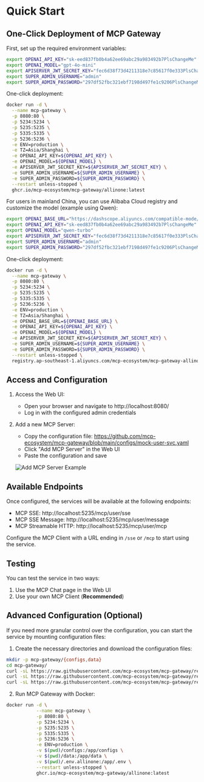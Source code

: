 # Quick Start

## One-Click Deployment of MCP Gateway

First, set up the required environment variables:

```bash
export OPENAI_API_KEY="sk-eed837fb0b4a62ee69abc29a983492b7PlsChangeMe"
export OPENAI_MODEL="gpt-4o-mini"
export APISERVER_JWT_SECRET_KEY="fec6d38f73d4211318e7c85617f0e333PlsChangeMe"
export SUPER_ADMIN_USERNAME="admin"
export SUPER_ADMIN_PASSWORD="297df52fbc321ebf7198d497fe1c9206PlsChangeMe"
```

One-click deployment:

```bash
docker run -d \
  --name mcp-gateway \
  -p 8080:80 \
  -p 5234:5234 \
  -p 5235:5235 \
  -p 5335:5335 \
  -p 5236:5236 \
  -e ENV=production \
  -e TZ=Asia/Shanghai \
  -e OPENAI_API_KEY=${OPENAI_API_KEY} \
  -e OPENAI_MODEL=${OPENAI_MODEL} \
  -e APISERVER_JWT_SECRET_KEY=${APISERVER_JWT_SECRET_KEY} \
  -e SUPER_ADMIN_USERNAME=${SUPER_ADMIN_USERNAME} \
  -e SUPER_ADMIN_PASSWORD=${SUPER_ADMIN_PASSWORD} \
  --restart unless-stopped \
  ghcr.io/mcp-ecosystem/mcp-gateway/allinone:latest
```

For users in mainland China, you can use Alibaba Cloud registry and customize the model (example using Qwen):

```bash
export OPENAI_BASE_URL="https://dashscope.aliyuncs.com/compatible-mode/v1/"
export OPENAI_API_KEY="sk-eed837fb0b4a62ee69abc29a983492b7PlsChangeMe"
export OPENAI_MODEL="qwen-turbo"
export APISERVER_JWT_SECRET_KEY="fec6d38f73d4211318e7c85617f0e333PlsChangeMe"
export SUPER_ADMIN_USERNAME="admin"
export SUPER_ADMIN_PASSWORD="297df52fbc321ebf7198d497fe1c9206PlsChangeMe"
```

One-click deployment:

```bash
docker run -d \
  --name mcp-gateway \
  -p 8080:80 \
  -p 5234:5234 \
  -p 5235:5235 \
  -p 5335:5335 \
  -p 5236:5236 \
  -e ENV=production \
  -e TZ=Asia/Shanghai \
  -e OPENAI_BASE_URL=${OPENAI_BASE_URL} \
  -e OPENAI_API_KEY=${OPENAI_API_KEY} \
  -e OPENAI_MODEL=${OPENAI_MODEL} \
  -e APISERVER_JWT_SECRET_KEY=${APISERVER_JWT_SECRET_KEY} \
  -e SUPER_ADMIN_USERNAME=${SUPER_ADMIN_USERNAME} \
  -e SUPER_ADMIN_PASSWORD=${SUPER_ADMIN_PASSWORD} \
  --restart unless-stopped \
  registry.ap-southeast-1.aliyuncs.com/mcp-ecosystem/mcp-gateway-allinone:latest
```

## Access and Configuration

1. Access the Web UI:
   - Open your browser and navigate to http://localhost:8080/
   - Log in with the configured admin credentials

2. Add a new MCP Server:
   - Copy the configuration file: https://github.com/mcp-ecosystem/mcp-gateway/blob/main/configs/mock-user-svc.yaml
   - Click "Add MCP Server" in the Web UI
   - Paste the configuration and save

   ![Add MCP Server Example](/img/add_mcp_server.png)

## Available Endpoints

Once configured, the services will be available at the following endpoints:

- MCP SSE: http://localhost:5235/mcp/user/sse
- MCP SSE Message: http://localhost:5235/mcp/user/message
- MCP Streamable HTTP: http://localhost:5235/mcp/user/mcp

Configure the MCP Client with a URL ending in `/sse` or `/mcp` to start using the service.

## Testing

You can test the service in two ways:

1. Use the MCP Chat page in the Web UI
2. Use your own MCP Client (**Recommended**)

## Advanced Configuration (Optional)

If you need more granular control over the configuration, you can start the service by mounting configuration files:

1. Create the necessary directories and download the configuration files:

```bash
mkdir -p mcp-gateway/{configs,data}
cd mcp-gateway/
curl -sL https://raw.githubusercontent.com/mcp-ecosystem/mcp-gateway/refs/heads/main/configs/apiserver.yaml -o configs/apiserver.yaml
curl -sL https://raw.githubusercontent.com/mcp-ecosystem/mcp-gateway/refs/heads/main/configs/mcp-gateway.yaml -o configs/mcp-gateway.yaml
curl -sL https://raw.githubusercontent.com/mcp-ecosystem/mcp-gateway/refs/heads/main/.env.example -o .env.allinone
```

2. Run MCP Gateway with Docker:

```bash
docker run -d \
           --name mcp-gateway \
           -p 8080:80 \
           -p 5234:5234 \
           -p 5235:5235 \
           -p 5335:5335 \
           -p 5236:5236 \
           -e ENV=production \
           -v $(pwd)/configs:/app/configs \
           -v $(pwd)/data:/app/data \
           -v $(pwd)/.env.allinone:/app/.env \
           --restart unless-stopped \
           ghcr.io/mcp-ecosystem/mcp-gateway/allinone:latest
```
